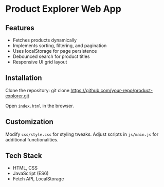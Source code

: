# Product Explorer Web App

## Features
- Fetches products dynamically
- Implements sorting, filtering, and pagination
- Uses localStorage for page persistence
- Debounced search for product titles
- Responsive UI grid layout

## Installation
Clone the repository:
git clone https://github.com/your-repo/product-explorer.git

Open `index.html` in the browser.

## Customization
Modify `css/style.css` for styling tweaks.
Adjust scripts in `js/main.js` for additional functionalities.

## Tech Stack
- HTML, CSS
- JavaScript (ES6)
- Fetch API, LocalStorage


